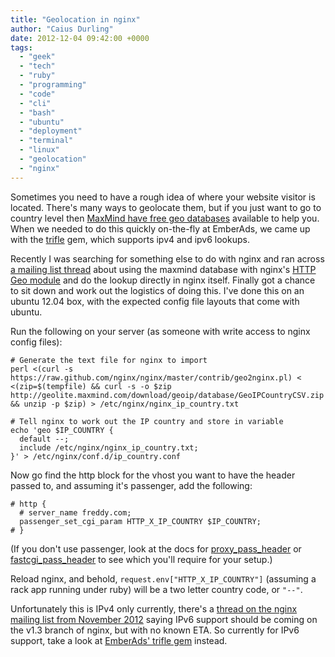 ```yaml
---
title: "Geolocation in nginx"
author: "Caius Durling"
date: 2012-12-04 09:42:00 +0000
tags:
  - "geek"
  - "tech"
  - "ruby"
  - "programming"
  - "code"
  - "cli"
  - "bash"
  - "ubuntu"
  - "deployment"
  - "terminal"
  - "linux"
  - "geolocation"
  - "nginx"
---
```


Sometimes you need to have a rough idea of where your website visitor is located. There's many ways to geolocate them, but if you just want to go to country level then [MaxMind have free geo databases](http://dev.maxmind.com/geoip/geolite) available to help you. When we needed to do this quickly on-the-fly at EmberAds, we came up with the [trifle][] gem, which supports ipv4 and ipv6 lookups.

[trifle]: https://github.com/emberads/trifle#readme

Recently I was searching for something else to do with nginx and ran across [a mailing list thread][mlthread] about using the maxmind database with nginx's [HTTP Geo module](http://wiki.nginx.org/NginxHttpGeoModule) and do the lookup directly in nginx itself. Finally got a chance to sit down and work out the logistics of doing this. I've done this on an ubuntu 12.04 box, with the expected config file layouts that come with ubuntu.

[mlthread]: http://www.ruby-forum.com/topic/125810

Run the following on your server (as someone with write access to nginx config files):

    # Generate the text file for nginx to import
    perl <(curl -s https://raw.github.com/nginx/nginx/master/contrib/geo2nginx.pl) < <(zip=$(tempfile) && curl -s -o $zip http://geolite.maxmind.com/download/geoip/database/GeoIPCountryCSV.zip && unzip -p $zip) > /etc/nginx/nginx_ip_country.txt

    # Tell nginx to work out the IP country and store in variable
    echo 'geo $IP_COUNTRY {
      default --;
      include /etc/nginx/nginx_ip_country.txt;
    }' > /etc/nginx/conf.d/ip_country.conf

Now go find the http block for the vhost you want to have the header passed to, and assuming it's passenger, add the following:

    # http {
      # server_name freddy.com;
      passenger_set_cgi_param HTTP_X_IP_COUNTRY $IP_COUNTRY;
    # }

(If you don't use passenger, look at the docs for [proxy\_pass\_header](http://wiki.nginx.org/HttpProxyModule#proxy_pass_header) or [fastcgi\_pass\_header](http://wiki.nginx.org/HttpFastcgiModule#fastcgi_pass_header) to see which you'll require for your setup.)

Reload nginx, and behold, `request.env["HTTP_X_IP_COUNTRY"]` (assuming a rack app running under ruby) will be a two letter country code, or `"--"`.

Unfortunately this is IPv4 only currently, there's a [thread on the nginx mailing list from November 2012](http://forum.nginx.org/read.php?29,232648) saying IPv6 support should be coming on the v1.3 branch of nginx, but with no known ETA. So currently for IPv6 support, take a look at [EmberAds' trifle gem][trifle] instead.

